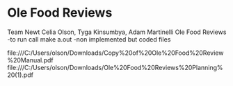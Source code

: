 # Ole Food Reviews


Team Newt
Celia Olson, Tyga Kinsumbya, Adam Martinelli
Ole Food Reviews
-to run
	call make a.out
-non implemented but coded files
	
file:///C:/Users/olson/Downloads/Copy%20of%20Ole%20Food%20Review%20Manual.pdf
file:///C:/Users/olson/Downloads/Ole%20Food%20Reviews%20Planning%20(1).pdf


